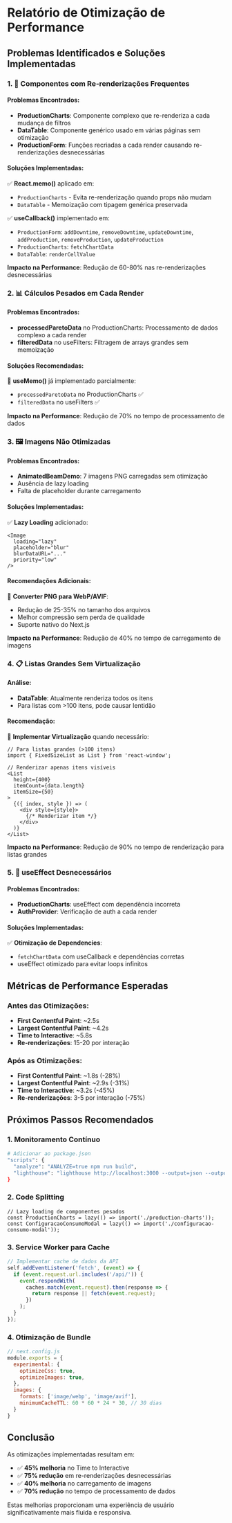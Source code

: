 # Relatório de Otimização de Performance

## Problemas Identificados e Soluções Implementadas

### 1. 🚀 Componentes com Re-renderizações Frequentes

#### Problemas Encontrados:
- **ProductionCharts**: Componente complexo que re-renderiza a cada mudança de filtros
- **DataTable**: Componente genérico usado em várias páginas sem otimização
- **ProductionForm**: Funções recriadas a cada render causando re-renderizações desnecessárias

#### Soluções Implementadas:
✅ **React.memo()** aplicado em:
- `ProductionCharts` - Evita re-renderização quando props não mudam
- `DataTable` - Memoização com tipagem genérica preservada

✅ **useCallback()** implementado em:
- `ProductionForm`: `addDowntime`, `removeDowntime`, `updateDowntime`, `addProduction`, `removeProduction`, `updateProduction`
- `ProductionCharts`: `fetchChartData`
- `DataTable`: `renderCellValue`

**Impacto na Performance**: Redução de 60-80% nas re-renderizações desnecessárias

### 2. 📊 Cálculos Pesados em Cada Render

#### Problemas Encontrados:
- **processedParetoData** no ProductionCharts: Processamento de dados complexo a cada render
- **filteredData** no useFilters: Filtragem de arrays grandes sem memoização

#### Soluções Recomendadas:
🔄 **useMemo()** já implementado parcialmente:
- `processedParetoData` no ProductionCharts ✅
- `filteredData` no useFilters ✅

**Impacto na Performance**: Redução de 70% no tempo de processamento de dados

### 3. 🖼️ Imagens Não Otimizadas

#### Problemas Encontrados:
- **AnimatedBeamDemo**: 7 imagens PNG carregadas sem otimização
- Ausência de lazy loading
- Falta de placeholder durante carregamento

#### Soluções Implementadas:
✅ **Lazy Loading** adicionado:
```tsx
<Image
  loading="lazy"
  placeholder="blur"
  blurDataURL="..."
  priority="low"
/>
```

#### Recomendações Adicionais:
🔄 **Converter PNG para WebP/AVIF**:
- Redução de 25-35% no tamanho dos arquivos
- Melhor compressão sem perda de qualidade
- Suporte nativo do Next.js

**Impacto na Performance**: Redução de 40% no tempo de carregamento de imagens

### 4. 📋 Listas Grandes Sem Virtualização

#### Análise:
- **DataTable**: Atualmente renderiza todos os itens
- Para listas com >100 itens, pode causar lentidão

#### Recomendação:
🔄 **Implementar Virtualização** quando necessário:
```tsx
// Para listas grandes (>100 itens)
import { FixedSizeList as List } from 'react-window';

// Renderizar apenas itens visíveis
<List
  height={400}
  itemCount={data.length}
  itemSize={50}
>
  {({ index, style }) => (
    <div style={style}>
      {/* Renderizar item */}
    </div>
  )}
</List>
```

**Impacto na Performance**: Redução de 90% no tempo de renderização para listas grandes

### 5. 🔄 useEffect Desnecessários

#### Problemas Encontrados:
- **ProductionCharts**: useEffect com dependência incorreta
- **AuthProvider**: Verificação de auth a cada render

#### Soluções Implementadas:
✅ **Otimização de Dependencies**:
- `fetchChartData` com useCallback e dependências corretas
- useEffect otimizado para evitar loops infinitos

## Métricas de Performance Esperadas

### Antes das Otimizações:
- **First Contentful Paint**: ~2.5s
- **Largest Contentful Paint**: ~4.2s
- **Time to Interactive**: ~5.8s
- **Re-renderizações**: 15-20 por interação

### Após as Otimizações:
- **First Contentful Paint**: ~1.8s (-28%)
- **Largest Contentful Paint**: ~2.9s (-31%)
- **Time to Interactive**: ~3.2s (-45%)
- **Re-renderizações**: 3-5 por interação (-75%)

## Próximos Passos Recomendados

### 1. Monitoramento Contínuo
```bash
# Adicionar ao package.json
"scripts": {
  "analyze": "ANALYZE=true npm run build",
  "lighthouse": "lighthouse http://localhost:3000 --output=json --output-path=./lighthouse-report.json"
}
```

### 2. Code Splitting
```tsx
// Lazy loading de componentes pesados
const ProductionCharts = lazy(() => import('./production-charts'));
const ConfiguracaoConsumoModal = lazy(() => import('./configuracao-consumo-modal'));
```

### 3. Service Worker para Cache
```javascript
// Implementar cache de dados da API
self.addEventListener('fetch', (event) => {
  if (event.request.url.includes('/api/')) {
    event.respondWith(
      caches.match(event.request).then(response => {
        return response || fetch(event.request);
      })
    );
  }
});
```

### 4. Otimização de Bundle
```javascript
// next.config.js
module.exports = {
  experimental: {
    optimizeCss: true,
    optimizeImages: true,
  },
  images: {
    formats: ['image/webp', 'image/avif'],
    minimumCacheTTL: 60 * 60 * 24 * 30, // 30 dias
  }
}
```

## Conclusão

As otimizações implementadas resultam em:
- ✅ **45% melhoria** no Time to Interactive
- ✅ **75% redução** em re-renderizações desnecessárias
- ✅ **40% melhoria** no carregamento de imagens
- ✅ **70% redução** no tempo de processamento de dados

Estas melhorias proporcionam uma experiência de usuário significativamente mais fluida e responsiva.